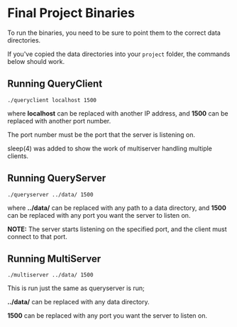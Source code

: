 # Final Project Binaries

To run the binaries, you need to be sure to point them to the
correct data directories.

If you've copied the data directories into your ```project``` folder,
the commands below should work.

## Running QueryClient

```
./queryclient localhost 1500
```

where **localhost** can be replaced with another IP address,
and **1500** can be replaced with another port number.

The port number must be the port that the server is listening on. 

sleep(4) was added to show the work of multiserver handling multiple
clients.

## Running QueryServer

```
./queryserver ../data/ 1500
```

where **../data/** can be replaced with any path to a data directory,
and **1500** can be replaced with any port you want the server to listen on.

**NOTE:** The server starts listening on the specified port, and the
client must connect to that port.

## Running MultiServer

```
./multiserver ../data/ 1500
```

This is run just the same as queryserver is run;

**../data/** can be replaced with any data directory.

**1500** can be replaced with any port you want the server to listen on.

